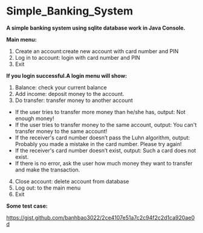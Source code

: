 # Simple_Banking_System
**A simple banking system using sqlite database work in Java Console.**

**Main menu:**
1. Create an account:create new account with card number and PIN
2. Log in to account: login with card number and PIN
0. Exit

**If you login successful.A login menu will show:**
1. Balance: check your current balance
2. Add income: deposit money to the account.
3. Do transfer: transfer money to another account
* If the user tries to transfer more money than he/she has, output: Not enough money!
* If the user tries to transfer money to the same account, output: You can't transfer money to the same account!
* If the receiver's card number doesn’t pass the Luhn algorithm, output: Probably you made a mistake in the card number. Please try again!
* If the receiver's card number doesn’t exist, output: Such a card does not exist.
* If there is no error, ask the user how much money they want to transfer and make the transaction.
4. Close account: delete account from database
5. Log out: to the main menu
0. Exit

**Some test case:**

https://gist.github.com/banhbao3022/2ce4107e51a7c2c94f2c2d1ca920ae0d
